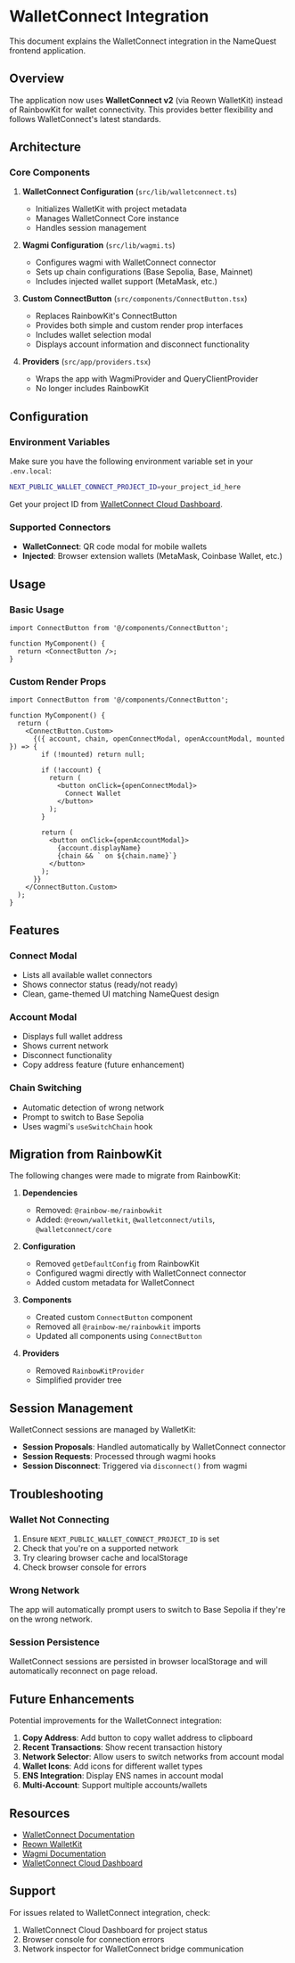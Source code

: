 # WalletConnect Integration

This document explains the WalletConnect integration in the NameQuest frontend application.

## Overview

The application now uses **WalletConnect v2** (via Reown WalletKit) instead of RainbowKit for wallet connectivity. This provides better flexibility and follows WalletConnect's latest standards.

## Architecture

### Core Components

1. **WalletConnect Configuration** (`src/lib/walletconnect.ts`)
   - Initializes WalletKit with project metadata
   - Manages WalletConnect Core instance
   - Handles session management

2. **Wagmi Configuration** (`src/lib/wagmi.ts`)
   - Configures wagmi with WalletConnect connector
   - Sets up chain configurations (Base Sepolia, Base, Mainnet)
   - Includes injected wallet support (MetaMask, etc.)

3. **Custom ConnectButton** (`src/components/ConnectButton.tsx`)
   - Replaces RainbowKit's ConnectButton
   - Provides both simple and custom render prop interfaces
   - Includes wallet selection modal
   - Displays account information and disconnect functionality

4. **Providers** (`src/app/providers.tsx`)
   - Wraps the app with WagmiProvider and QueryClientProvider
   - No longer includes RainbowKit

## Configuration

### Environment Variables

Make sure you have the following environment variable set in your `.env.local`:

```bash
NEXT_PUBLIC_WALLET_CONNECT_PROJECT_ID=your_project_id_here
```

Get your project ID from [WalletConnect Cloud Dashboard](https://cloud.walletconnect.com).

### Supported Connectors

- **WalletConnect**: QR code modal for mobile wallets
- **Injected**: Browser extension wallets (MetaMask, Coinbase Wallet, etc.)

## Usage

### Basic Usage

```tsx
import ConnectButton from '@/components/ConnectButton';

function MyComponent() {
  return <ConnectButton />;
}
```

### Custom Render Props

```tsx
import ConnectButton from '@/components/ConnectButton';

function MyComponent() {
  return (
    <ConnectButton.Custom>
      {({ account, chain, openConnectModal, openAccountModal, mounted }) => {
        if (!mounted) return null;
        
        if (!account) {
          return (
            <button onClick={openConnectModal}>
              Connect Wallet
            </button>
          );
        }
        
        return (
          <button onClick={openAccountModal}>
            {account.displayName}
            {chain && ` on ${chain.name}`}
          </button>
        );
      }}
    </ConnectButton.Custom>
  );
}
```

## Features

### Connect Modal
- Lists all available wallet connectors
- Shows connector status (ready/not ready)
- Clean, game-themed UI matching NameQuest design

### Account Modal
- Displays full wallet address
- Shows current network
- Disconnect functionality
- Copy address feature (future enhancement)

### Chain Switching
- Automatic detection of wrong network
- Prompt to switch to Base Sepolia
- Uses wagmi's `useSwitchChain` hook

## Migration from RainbowKit

The following changes were made to migrate from RainbowKit:

1. **Dependencies**
   - Removed: `@rainbow-me/rainbowkit`
   - Added: `@reown/walletkit`, `@walletconnect/utils`, `@walletconnect/core`

2. **Configuration**
   - Removed `getDefaultConfig` from RainbowKit
   - Configured wagmi directly with WalletConnect connector
   - Added custom metadata for WalletConnect

3. **Components**
   - Created custom `ConnectButton` component
   - Removed all `@rainbow-me/rainbowkit` imports
   - Updated all components using `ConnectButton`

4. **Providers**
   - Removed `RainbowKitProvider`
   - Simplified provider tree

## Session Management

WalletConnect sessions are managed by WalletKit:

- **Session Proposals**: Handled automatically by WalletConnect connector
- **Session Requests**: Processed through wagmi hooks
- **Session Disconnect**: Triggered via `disconnect()` from wagmi

## Troubleshooting

### Wallet Not Connecting

1. Ensure `NEXT_PUBLIC_WALLET_CONNECT_PROJECT_ID` is set
2. Check that you're on a supported network
3. Try clearing browser cache and localStorage
4. Check browser console for errors

### Wrong Network

The app will automatically prompt users to switch to Base Sepolia if they're on the wrong network.

### Session Persistence

WalletConnect sessions are persisted in browser localStorage and will automatically reconnect on page reload.

## Future Enhancements

Potential improvements for the WalletConnect integration:

1. **Copy Address**: Add button to copy wallet address to clipboard
2. **Recent Transactions**: Show recent transaction history
3. **Network Selector**: Allow users to switch networks from account modal
4. **Wallet Icons**: Add icons for different wallet types
5. **ENS Integration**: Display ENS names in account modal
6. **Multi-Account**: Support multiple accounts/wallets

## Resources

- [WalletConnect Documentation](https://docs.walletconnect.com/)
- [Reown WalletKit](https://docs.reown.com/walletkit/overview)
- [Wagmi Documentation](https://wagmi.sh/)
- [WalletConnect Cloud Dashboard](https://cloud.walletconnect.com/)

## Support

For issues related to WalletConnect integration, check:
1. WalletConnect Cloud Dashboard for project status
2. Browser console for connection errors
3. Network inspector for WalletConnect bridge communication
